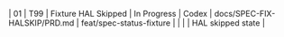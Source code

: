 | 01 | T99 | Fixture HAL Skipped | In Progress | Codex | docs/SPEC-FIX-HALSKIP/PRD.md | feat/spec-status-fixture |  |  |  | HAL skipped state |
